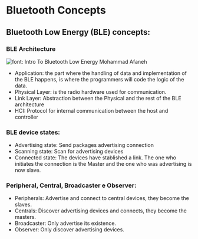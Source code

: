 # Bluetooth Concepts

## Bluetooth Low Energy (BLE) concepts:
### BLE Architecture
![font: Intro To Bluetooth Low Energy Mohammad Afaneh](../img/BLE_architeture.png)
- Application: the part where the handling of data and implementation of the BLE happens, is where the programmers will code the logic of the data.
- Physical Layer: is the radio hardware used for communication.
- Link Layer: Abstraction between the Physical and the rest of the BLE architecture
- HCI: Protocol for internal communication between the host and controller


### BLE device states:
- Advertising state: Send packages advertising connection
- Scanning state: Scan for advertising devices
- Connected state: The devices have stablished a link. The one who initiates the connection is the Master and the one who was advertising is now slave.

### Peripheral, Central, Broadcaster e Observer:
- Peripherals: Advertise and connect to central devices, they become the slaves.
- Centrals: Discover advertising devices and connects, they become the masters.
- Broadcaster: Only advertise its existence.
- Observer: Only discover advertising devices.



